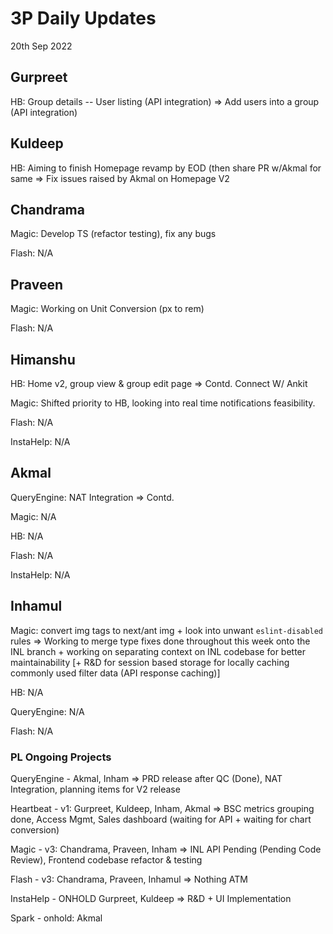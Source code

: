 # 3P Daily Updates
20th Sep 2022

## Gurpreet
HB: Group details -- User listing (API integration) => Add users into a group (API integration)

## Kuldeep
HB: Aiming to finish Homepage revamp by EOD (then share PR w/Akmal for same => Fix issues raised by Akmal on Homepage V2

## Chandrama
Magic: Develop TS (refactor testing), fix any bugs 

Flash: N/A

## Praveen
Magic: Working on Unit Conversion (px to rem)

Flash: N/A

## Himanshu
HB: Home v2, group view & group edit page => Contd. Connect W/ Ankit

Magic: Shifted priority to HB, looking into real time notifications feasibility.

Flash: N/A

InstaHelp: N/A

## Akmal
QueryEngine: NAT Integration => Contd.

Magic: N/A

HB: N/A

Flash: N/A

InstaHelp: N/A


## Inhamul
Magic: convert img tags to next/ant img + look into unwant `eslint-disabled` rules => Working to merge type fixes done throughout this week onto the INL branch + working on separating context on INL codebase for better maintainability [+ R&D for session based storage for locally caching commonly used filter data (API response caching)]

HB: N/A

QueryEngine: N/A

Flash: N/A


### PL Ongoing Projects
QueryEngine - Akmal, Inham => PRD release after QC (Done), NAT Integration, planning items for V2 release

Heartbeat - v1: Gurpreet, Kuldeep, Inham, Akmal => BSC metrics grouping done, Access Mgmt, Sales dashboard (waiting for API + waiting for chart conversion)

Magic - v3: Chandrama, Praveen, Inham => INL API Pending (Pending Code Review), Frontend codebase refactor & testing

Flash - v3: Chandrama, Praveen, Inhamul => Nothing ATM

InstaHelp - ONHOLD Gurpreet, Kuldeep => R&D + UI Implementation

Spark - onhold: Akmal
